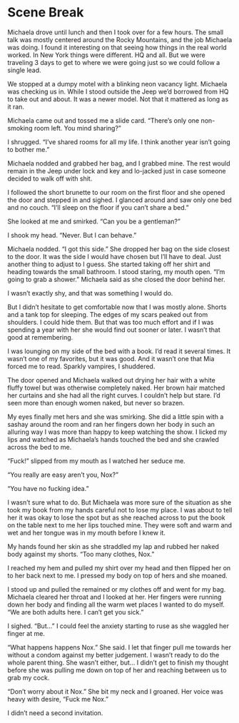 #  Scene Break

Michaela drove until lunch and then I took over for a few hours. The small talk
was mostly centered around the Rocky Mountains, and the job Michaela was doing.
I found it interesting on that seeing how things in the real world worked. In
New York things were different. HQ and all. But we were traveling 3 days to get
to where we were going just so we could follow a single lead.

We stopped at a dumpy motel with a blinking neon vacancy light. Michaela was
checking us in. While I stood outside the Jeep we’d borrowed from HQ to take out
and about. It was a newer model. Not that it mattered as long as it ran.

Michaela came out and tossed me a slide card. “There’s only one non-smoking room
left. You mind sharing?”

I shrugged. “I’ve shared rooms for all my life. I think another year isn’t going
to bother me.”

Michaela nodded and grabbed her bag, and I grabbed mine. The rest would remain
in the Jeep under lock and key and lo-jacked just in case someone decided to
walk off with shit.

I followed the short brunette to our room on the first floor and she opened the
door and stepped in and sighed. I glanced around and saw only one bed and no
couch. “I’ll sleep on the floor if you can’t share a bed.”

She looked at me and smirked. “Can you be a gentleman?”

I shook my head. “Never. But I can behave.”

Michaela nodded. “I got this side.” She dropped her bag on the side closest to
the door. It was the side I would have chosen but I’ll have to deal. Just
another thing to adjust to I guess. She started taking off her shirt and heading
towards the small bathroom. I stood staring, my mouth open. “I’m going to grab a
shower.” Michaela said as she closed the door behind her.

I wasn’t exactly shy, and that was something I would do.

But I didn’t hesitate to get comfortable now that I was mostly alone. Shorts and
a tank top for sleeping. The edges of my scars peaked out from shoulders. I
could hide them. But that was too much effort and if I was spending a year with
her she would find out sooner or later. I wasn’t that good at remembering.

I was lounging on my side of the bed with a book. I’d read it several times. It
wasn’t one of my favorites, but it was good. And it wasn’t one that Mia forced
me to read. Sparkly vampires, I shuddered.

The door opened and Michaela walked out drying her hair with a white fluffy
towel but was otherwise completely naked. Her brown hair matched her curtains
and she had all the right curves. I couldn’t help but stare. I’d seen more than
enough women naked, but never so brazen.

My eyes finally met hers and she was smirking. She did a little spin with a
sashay around the room and ran her fingers down her body in such an alluring way
I was more than happy to keep watching the show. I licked my lips and watched as
Michaela’s hands touched the bed and she crawled across the bed to me.

“Fuck!” slipped from my mouth as I watched her seduce me.

“You really are easy aren’t you, Nox?”

“You have no fucking idea.”

I wasn’t sure what to do. But Michaela was more sure of the situation as she
took my book from my hands careful not to lose my place. I was about to tell her
it was okay to lose the spot but as she reached across to put the book on the
table next to me her lips touched mine. They were soft and warm and wet and her
tongue was in my mouth before I knew it.

My hands found her skin as she straddled my lap and rubbed her naked body
against my shorts. “Too many clothes, Nox.”

I reached my hem and pulled my shirt over my head and then flipped her on to her
back next to me. I pressed my body on top of hers and she moaned.

I stood up and pulled the remained or my clothes off and went for my bag.
Michaela cleared her throat and I looked at her. Her fingers were running down
her body and finding all the warm wet places I wanted to do myself. “We are both
adults here. I can’t get you sick.”

I sighed. “But…” I could feel the anxiety starting to ruse as she waggled her
finger at me.

“What happens happens Nox.” She said. I let that finger pull me towards her
without a condom against my better judgement. I wasn’t ready to do the whole
parent thing. She wasn’t either, but… I didn’t get to finish my thought before
she was pulling me down on top of her and reaching between us to grab my cock.

“Don’t worry about it Nox.” She bit my neck and I groaned. Her voice was heavy
with desire, “Fuck me Nox.”

I didn’t need a second invitation.


<!--stackedit_data:
eyJoaXN0b3J5IjpbLTE3OTIwNzA5MjBdfQ==
-->
